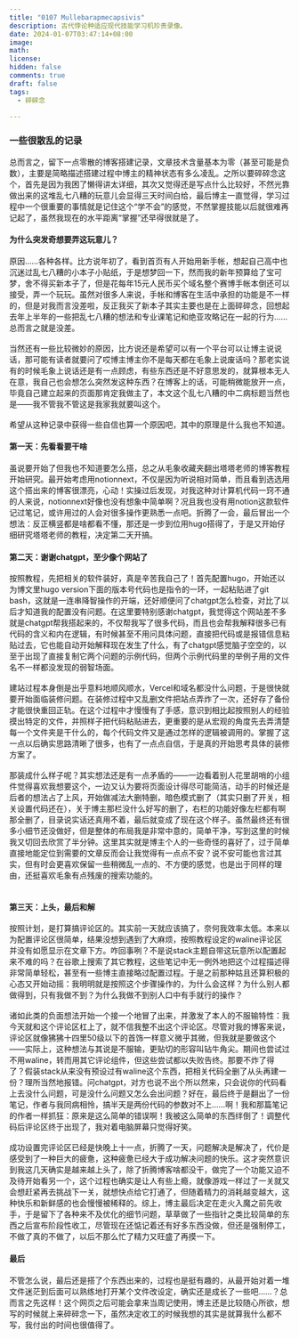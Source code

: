 ```yaml
---
title: "0107 Mullebarapmecapsivis"
description: 古代悖论种适应现代技能学习机珍贵录像。
date: 2024-01-07T03:47:14+08:00
image: 
math: 
license: 
hidden: false
comments: true
draft: false
tags: 
  - 碎碎念

---
```


### 一些很散乱的记录
总而言之，留下一点零散的博客搭建记录，文章技术含量基本为零（甚至可能是负数），主要是简略描述搭建过程中博主的精神状态有多么凌乱。之所以要碎碎念这个，首先是因为我困了懒得讲太详细，其次又觉得还是写点什么比较好，不然光靠做出来的这堆乱七八糟的玩意儿会显得三天时间白给，最后博主一直觉得，学习过程中一个很重要的事情就是记住这个“学不会”的感觉，不然掌握技能以后就很难再记起了，虽然我现在的水平距离“掌握”还早得很就是了。  

#### 为什么突发奇想要弄这玩意儿？
原因……各种各样。比方说年初了，看到首页有人开始用新手帐，想起自己高中也沉迷过乱七八糟的小本子小贴纸，于是想梦回一下，然而我的新年预算给了宝可梦，舍不得买新本子了，但是花每年15元人民币买个域名整个赛博手帐本倒还可以接受，弄一个玩玩。虽然对很多人来说，手帐和博客在生活中承担的功能是不一样的，但是对我而言没差啦，反正我买了新本子其实主要也是在上面碎碎念，回想起去年上半年的一些把乱七八糟的想法和专业课笔记和绝亚攻略记在一起的行为……总而言之就是没差。  
<br>
当然还有一些比较微妙的原因，比方说还是希望可以有一个平台可以让博主说说话，那可能有读者就要问了哎博主博主你不是每天都在毛象上说废话吗？那老实说有的时候毛象上说话还是有一点顾虑，有些东西还是不好意思发的，就算根本无人在意，我自己也会想怎么突然发这种东西？在博客上的话，可能稍微能放开一点，毕竟自己建立起来的页面那肯定我做主了，本文这个乱七八糟的中二病标题当然也是——我不管我不管这是我家我就要叫这个。  
<br>
希望从这种记录中获得一些自信也算一个原因吧，其中的原理是什么我也不知道。 

#### 第一天：先看看要干啥

虽说要开始了但我也不知道要怎么搭，总之从毛象收藏夹翻出塔塔老师的博客教程开始研究。最开始考虑用notionnext，不仅是因为听说相对简单，而且看到选选用这个搭出来的博客很漂亮，心动！实操过后发现，对我这种对计算机代码一窍不通的人来说，notionnext好像也没有想象中简单啊？况且我也没有用notion这款软件记过笔记，或许用过的人会对很多操作更熟悉一点吧。折腾了一会，最后冒出一个想法：反正横竖都是啥都看不懂，那还是一步到位用hugo搭得了，于是又开始仔细研究塔塔老师的教程，决定第二天开搞。  

#### 第二天：谢谢chatgpt，至少像个网站了

按照教程，先把相关的软件装好，真是辛苦我自己了！首先配置hugo，开始还以为博文里hugo version下面的版本号代码也是指令的一环，一起粘贴进了git bash，这就是一连串降智操作的开端，还好顺便问了chatgpt怎么检查，对比了以后才知道我的配置没有问题。在这里要特别感谢chatgpt，我觉得这个网站差不多就是chatgpt帮我搭起来的，不仅帮我写了很多代码，而且也会帮我解释很多已有代码的含义和内在逻辑，有时候甚至不用问具体问题，直接把代码或是报错信息粘贴过去，它也能自动开始解释现在发生了什么，有了chatgpt感觉脑子空空的，以至于出现了直接复制它两个问题的示例代码，但两个示例代码里的举例子用的文件名不一样都没发现的弱智场面。  
<br>
建站过程本身倒是出乎意料地顺风顺水，Vercel和域名都没什么问题，于是很快就要开始面临装修问题。在装修过程中又乱删文件把站点弄炸了一次，还好存了备份才能很快重回正轨。在这个过程中才慢慢有了手感，意识到相比起按照别人的经验摸出特定的文件，并照样子把代码粘贴进去，更重要的是从宏观的角度先去弄清楚每一个文件夹是干什么的，每个代码文件又是通过怎样的逻辑被调用的。掌握了这一点以后确实思路清晰了很多，也有了一点点自信，于是真的开始思考具体的装修方案了。   
<br>
那装成什么样子呢？其实想法还是有一点矛盾的——一边看着别人花里胡哨的小组件觉得喜欢我想要这个，一边又认为要将页面设计得尽可能简洁，动手的时候还是后者的想法占了上风，开始做减法大删特删，暗色模式删了（其实只删了开关，相关设置代码还在），关于博主那栏没什么好写的删了，右栏的功能好像左栏都有啊那全删了，目录说实话还真用不着，最后就变成了现在这个样子。虽然最终还有很多小细节还没做好，但是整体的布局我是非常中意的，简单干净，写到这里的时候我又切回去欣赏了半分钟。这里其实就是博主个人的一些奇怪的喜好了，过于简单直接地能定位到需要的文章反而会让我觉得有一点点不安？说不安可能也言过其实，但有时会更喜欢保留一些稍微乱一点的、不方便的感觉，也是出于同样的理由，还挺喜欢毛象有点残废的搜索功能的。  
<br>

#### 第三天：上头，最后和解

按照计划，是打算搞评论区的。其实前一天就应该搞了，奈何我效率太低。本来以为配置评论区很简单，结果没想到遇到了大麻烦，按照教程设定的waline评论区并没有如愿显示在文章下方。咋回事咧？不是说stack主题自带这玩意所以配置起来不难的吗？在谷歌上搜索了其它教程，这些笔记中无一例外地把这个过程描述得非常简单轻松，甚至有一些博主直接略过配置过程。于是之前那种姑且还算积极的心态又开始动摇：我明明就是按照这个步骤操作的，为什么会这样？为什么别人都做得到，只有我做不到？为什么我做不到别人口中有手就行的操作？  
<br>
诸如此类的负面想法开始一个接一个地冒了出来，并激发了本人的不服输特性：我今天就和这个评论区杠上了，就不信我整不出这个评论区。尽管对我的博客来说，评论区就像狒狒十四里50级以下的首饰一样意义微乎其微，但我就是要做这个——实际上，这种想法与其说是不服输，更贴切的形容叫钻牛角尖。期间也尝试过不用waline，转而用其它评论组件，但这些尝试都以失败告终。那要不炸了得了？假装stack从来没有预设过有waline这个东西，把相关代码全删了从头再建一份？理所当然地报错。问chatgpt，对方也说不出个所以然来，只会说你的代码看上去没什么问题，可是没什么问题又怎么会出问题？好在，最后终于是翻出了一份笔记，作者与我同病相怜，搞半天是两份代码的参数对不上……啊！我和那篇笔记的作者一样抓狂：原来是这么简单的错误啊！我被这么简单的东西绊倒了！调整代码后评论区终于出现了，我对着电脑屏幕只觉得好笑。  
<br>
成功设置完评论区已经是快晚上十一点，折腾了一天，问题解决是解决了，代价是感受到了一种巨大的疲惫，这种疲惫已经大于成功解决问题的快乐。这才突然意识到我这几天确实是越来越上头了，除了折腾博客啥都没干，做完了一个功能又迫不及待开始看另一个，这个过程也确实是让人有些上瘾，就像游戏一样过了一关就又会想赶紧再去挑战下一关，就想快点给它打通了，但随着精力的消耗越变越大，这种快乐和新鲜感的也会慢慢被稀释的。综上，博主最后决定在走火入魔之前先收手，于是留下了各种来不及优化的细节问题，草草做了一些指针之类比较简单的东西之后宣布阶段性收工，尽管现在还惦记着还有好多东西没做，但还是强制停工，不做了真的不做了，以后不那么忙了精力又旺盛了再摸一下。
<br>

#### 最后

不管怎么说，最后还是搭了个东西出来的，过程也是挺有趣的，从最开始对着一堆文件迷茫到后面可以熟练地打开某个文件改设定，确实还是成长了一些吧……？总而言之先这样！这个网页之后可能会拿来当周记使用，博主还是比较随心所欲，想写的时候就上来碎碎念一下，虽然决定收工的时候我想的其实是就算我什么都不写，我付出的时间也很值得了。  
<br>

